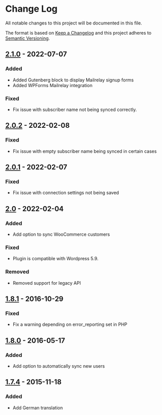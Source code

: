 # Change Log
All notable changes to this project will be documented in this file.

The format is based on [Keep a Changelog](http://keepachangelog.com/)
and this project adheres to [Semantic Versioning](http://semver.org/).

## [2.1.0] - 2022-07-07

### Added
- Added Gutenberg block to display Mailrelay signup forms
- Added WPForms Mailrelay integration

### Fixed
- Fix issue with subscriber name not being synced correctly.

## [2.0.2] - 2022-02-08

### Fixed
- Fix issue with empty subscriber name being synced in certain cases

## [2.0.1] - 2022-02-07

### Fixed
- Fix issue with connection settings not being saved

## [2.0] - 2022-02-04

### Added
- Add option to sync WooCommerce customers

### Fixed
- Plugin is compatible with Wordpress 5.9. 

### Removed
- Removed support for legacy API

## [1.8.1] - 2016-10-29

### Fixed
- Fix a warning depending on error_reporting set in PHP

## [1.8.0] - 2016-05-17

### Added
- Add option to automatically sync new users

## [1.7.4] - 2015-11-18

### Added
- Add German translation

[2.1.0]: https://github.com/mailrelay/wordpress/compare/v2.1.0...v2.1.2
[2.0.2]: https://github.com/mailrelay/wordpress/compare/v2.0.1...v2.0.2
[2.0.1]: https://github.com/mailrelay/wordpress/compare/v2.0...v2.0.1
[2.0]: https://github.com/mailrelay/wordpress/compare/v1.8.1...v2.0
[1.8.1]: https://github.com/mailrelay/wordpress/compare/v1.8.0...v1.8.1
[1.8.0]: https://github.com/mailrelay/wordpress/compare/v1.7.4...v1.8.0
[1.7.4]: https://github.com/mailrelay/wordpress/compare/v1.7.3...v1.7.4
